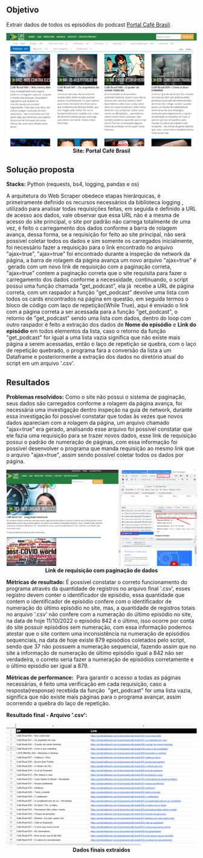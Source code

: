 ## Objetivo
Extrair dados de todos os episódios do podcast [Portal Café Brasil](https://portalcafebrasil.com.br/todos/podcasts/).
<p align="center">
  <img  src="prints/1site.png">
  <b>Site: Portal Café Brasil</b>
</p>

## Solução proposta
<b>Stacks:</b> Python (requests, bs4, logging, pandas e os)

A arquitetura do Web Scraper obedece etapas hierárquicas, é primeiramente definido os recursos necessários da biblioteca logging , utilizado para analisar todas requisições feitas, em seguida é definido a URL de acesso aos dados, vale observar que essa URL não é a mesma de acesso do site principal, o site por padrão não carrega totalmente de uma vez, é feito o carregamento dos dados conforme a barra de rolagem avança, dessa forma, se a requisição for feito ao site principal, não será possível coletar todos os dados e sim somente os carregados inicialmente, foi necessário fazer a requisição para o link encontrado no arquivo "ajax=true", "ajax=true" foi encontrado durante a inspeção de network da página, a barra de rolagem da página avança um novo arquivo "ajax=true" é  gerado com um novo link de requisição com a  paginação correta, "ajax=true" contem a paginação correta que o site requisita para fazer o carregamento dos dados conforme a necessidade, continuando, o script possui uma função chamada "get_podcast", ela já  recebe a URL de página correta, com um raspador a função "get_podcast" devolve uma lista com todos os cards encontrados na página em questão, em seguida termos o bloco de código com laço de repetição(While True), aqui é enviado o link com a página correta a ser acessada para a função "get_podcast", o retorno de "get_podcast" sendo uma lista com dados, dentro do loop com outro raspador é feito a extração dos dados de <b>Nome do episódio</b> e <b>Link do episódio</b> em todos elementos da lista, caso o retorno da função "get_podcast" for igual a uma lista vazia significa que não existe mais página a serem acessadas, então o laço de repetição se quebra, com o laço de repetição quebrado, o programa fara a conversão da lista a um Dataframe e posteriormente a extração dos dados no  diretório atual do script em um arquivo '.csv'.

## Resultados
<b>Problemas resolvidos:</b> Como o site não possui o sistema de paginação, seus dados são carregados conforme a rolagem da página avança, foi necessária uma investigação dentro inspeção na guia de network, durante essa investigação foi possível constatar que todas às vezes que novos dados apareciam com a rolagem da página, um arquivo chamado "ajax=true" era gerado, analisando esse arquivo foi possível constatar que ele fazia uma requisição para se trazer novos dados, esse link de requisição possui o padrão de numeração de páginas, com essa informação foi possível desenvolver o programa que manda requisição ao mesmo link que o arquivo "ajax=true", assim sendo possível coletar todos os dados por página.

<p align="center">
  <img  src="prints/2ajaxtrue.png">
  <b>Link de requisição com paginação de dados</b>
</p>

<b>Métricas de resultado:</b> É possível constatar o correto funcionamento do programa através da quantidade de registros no arquivo final '.csv', esses registro devem conter o identificador de episódio, essa quantidade que contem o identificador de episódio confere com o identificador de numeração do último episódio no site, mas, a quantidade de registros totais no arquivo '.csv' não confere com a numeração do último episódio no site, na data de hoje 11/10/2022 o episódio 842 é o último, isso ocorre por conta do site possuir episódios sem numeração, com essa informação podemos atestar que o site contem uma inconsistência na numeração de episódios sequenciais, na data de hoje existe 879 episódios coletados pelo script, sendo que 37 não possuem a numeração sequencial, fazendo assim que no site a informação de numeração de último episódio igual a 842 não ser verdadeira, o correto seria fazer a numeração de episódios corretamente e o último episódio  ser igual a 879.

<b>Métricas de performance:</b>  Para garantir o acesso a todas as páginas necessárias, é feito uma verificação em cada requisição, caso a resposta(response) recebida da função  "get_podcast" for uma lista vazia, significa que não existe mais páginas para o programa avançar, assim ocorrendo a quebra do laço de repetição.

<b>Resultado final - Arquivo '.csv':</b>
<p align="center">
  <img  src="prints/3csv_final.png">
  <b>Dados finais extraidos</b>
</p>
